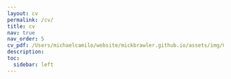 ```yaml
---
layout: cv
permalink: /cv/
title: cv
nav: true
nav_order: 5
cv_pdf: /Users/michaelcamilo/website/mickbrawler.github.io/assets/img/Graduate_Admissions_CV_Spring2024.pdf # you can also use external links here
description: 
toc:
  sidebar: left
---
```

